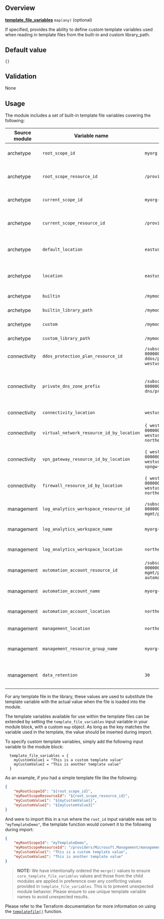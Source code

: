 ## Overview

[**template_file_variables**](#overview) `map(any)` (optional)

If specified, provides the ability to define custom template variables used when reading in template files from the built-in and custom library_path.

## Default value

`{}`

## Validation

None

## Usage

The module includes a set of built-in template file variables covering the following:

| Source module | Variable name | Example value | Description |
| --- | --- | --- | --- |
| archetype | `root_scope_id` | `myorg` | The scope ID associated with the intermediate root archetype. |
| archetype | `root_scope_resource_id` | `/providers/Microsoft.Management/managementGroups/myorg` | The scope resource ID associated with the intermediate root archetype. |
| archetype | `current_scope_id` | `myorg-managagement` | The scope ID associated with the current archetype being processed. |
| archetype | `current_scope_resource_id` | `/providers/Microsoft.Management/managementGroups/myorg-managagement` | The scope resource ID associated with the current archetype being processed. |
| archetype | `default_location` | `eastus` | Default location used for resources created by the module (when not overridden). |
| archetype | `location` | `eastus` | Default location used for resources created by the module (when not overridden). |
| archetype | `builtin` | `/mymodule/.terraform/modules/enterprise_scale/modules/archetypes/lib` | Folder path for the built-in library. |
| archetype | `builtin_library_path` | `/mymodule/.terraform/modules/enterprise_scale/modules/archetypes/lib` | Folder path for the built-in library. |
| archetype | `custom` | `/mymodule/lib` | Folder path for the custom library. |
| archetype | `custom_library_path` | `/mymodule/lib` | Folder path for the custom library. |
| connectivity | `ddos_protection_plan_resource_id` | `/subscriptions/00000000-0000-0000-0000-000000000000/resourceGroups/myorg-ddos/providers/Microsoft.Network/ddosProtectionPlans/myorg-ddos-westus` | Resource ID for the DDoS protection plan created by the module. |
| connectivity | `private_dns_zone_prefix` | `/subscriptions/00000000-0000-0000-0000-000000000000/resourceGroups/myorg-dns/providers/Microsoft.Network/privateDnsZones/` | Resource ID suffix used for all azurerm_private_dns_zone resources created by the module under the scope of connectivity resources. |
| connectivity | `connectivity_location` | `westus` | Location set for the connectivity resources. |
| connectivity | `virtual_network_resource_id_by_location` | `{ westus = "/subscriptions/00000000-0000-0000-0000-000000000000/resourceGroups/myorg-connectivity-westus/providers/Microsoft.Network/virtualNetworks/myorg-hub-northeurope" }` | Map of Resource IDs by location for virtual network resources created by the module. |
| connectivity | `vpn_gateway_resource_id_by_location` | `{ westus = "/subscriptions/00000000-0000-0000-0000-000000000000/resourceGroups/myorg-connectivity-westus/providers/Microsoft.Network/virtualNetworkGateways/myorg-vpngw-northeurope" }` | Map of Resource IDs by location for VPN gateway resources created by the module. |
| connectivity | `firewall_resource_id_by_location` | `{ westus = "/subscriptions/00000000-0000-0000-0000-000000000000/resourceGroups/myorg-connectivity-westus/providers/Microsoft.Network/azureFirewalls/myorg-fw-northeurope" }` | Map of Resource IDs by location for Azure Firewall resources created by the module. |
| management | `log_analytics_workspace_resource_id` | `/subscriptions/00000000-0000-0000-0000-000000000000/resourceGroups/myorg-mgmt/providers/Microsoft.OperationalInsights/workspaces/myorg-la` | Resource ID for the Log Analytics workspace created by the module. |
| management | `log_analytics_workspace_name` | `myorg-la` | Name for the Log Analytics workspace created by the module.
| management | `log_analytics_workspace_location` | `northeurope` | Location for the Log Analytics workspace created by the module. |
| management | `automation_account_resource_id` | `/subscriptions/00000000-0000-0000-0000-000000000000/resourceGroups/myorg-mgmt/providers/Microsoft.Automation/automationAccounts/myorg-automation` | Resource ID for the Automation Account created by the module. |
| management | `automation_account_name` | `myorg-automation` | Name for the Automation Account created by the module.
| management | `automation_account_location` | `northeurope` | Location for the Automation Account created by the module. |
| management | `management_location` | `northeurope` | Location set for the management resources. |
| management | `management_resource_group_name` | `myorg-mgmt` | Name of the Resource Group deployed by the module for management resources. |
| management | `data_retention` | `30` | Retention period (in days) used when configuring the Log Analytics workstation and associated policies. |

For any template file in the library, these values are used to substitute the template variable with the actual value when the file is loaded into the module.

The template variables available for use within the template files can be extended by setting the `template_file_variables` input variable in your module block, with a custom `map` object.
As long as the key matches the variable used in the template, the value should be inserted during import.

To specify custom template variables, simply add the following input variable to the module block:

```hcl
  template_file_variables = {
    myCustomValue1 = "This is a custom template value"
    myCustomValue2 = "This is another template value"
  }
```

As an example, if you had a simple template file like the following:

```json
{
    "myRootScopeId": "${root_scope_id}",
    "myRootScopeResourceId": "${root_scope_resource_id}",
    "myCustomValue1": "${myCustomValue1}",
    "myCustomValue2": "${myCustomValue3}"
}
```

And were to import this in a run where the `root_id` input variable was set to `"myTemplateDemo"`, the template function would convert it to the following during import:

```json
{
    "myRootScopeId": "myTemplateDemo",
    "myRootScopeResourceId": "/providers/Microsoft.Management/managementGroups/myTemplateDemo",
    "myCustomValue1": "This is a custom template value",
    "myCustomValue2": "This is another template value"
}
```

> **NOTE:** We have intentionally ordered the `merge()` values to ensure `core_template_file_variables` values and those from the child modules are applied in preference over any conflicting values provided in `template_file_variables`.
This is to prevent unexpected module behavior. Please ensure to use unique template variable names to avoid unexpected results.

Please refer to the Terraform documentation for more information on using the [`templatefile()`][terraform_templatefile] function.

[//]: # "************************"
[//]: # "INSERT LINK LABELS BELOW"
[//]: # "************************"

[this_page]: # "Link for the current page."
[terraform_templatefile]: https://www.terraform.io/language/functions/templatefile "Terraform templatefile function documentation."
